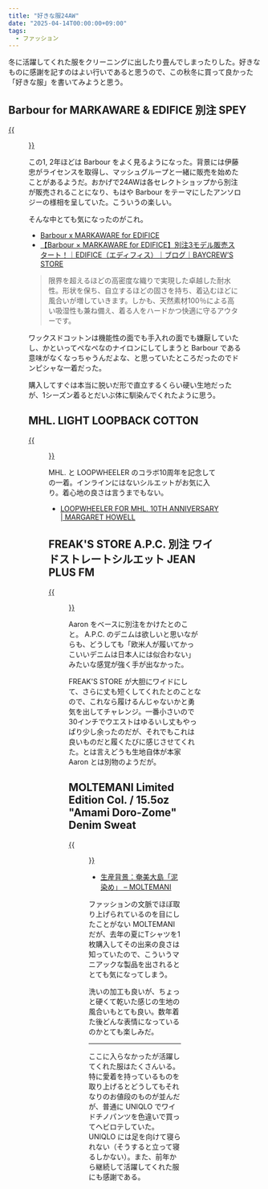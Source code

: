 ```yaml
---
title: "好きな服24AW"
date: "2025-04-14T00:00:00+09:00"
tags:
  - ファッション
---
```


冬に活躍してくれた服をクリーニングに出したり畳んでしまったりした。好きなものに感謝を記すのはよい行いであると思うので、この秋冬に買って良かった「好きな服」を書いてみようと思う。

## Barbour for MARKAWARE & EDIFICE 別注 SPEY

<a href="https://baycrews.jp/item/detail/edifice/blouson/24011310003240">
{{<figure
  url="https://i.gyazo.com/a383601fb3bdc45e1105216e429ad800.png"
  alt="Barbour for MARKAWARE & EDIFICE 別注 SPEY"
  width="2000"
  height="1400"
>}}
</a>

この1, 2年ほどは Barbour をよく見るようになった。背景には伊藤忠がライセンスを取得し、マッシュグループと一緒に販売を始めたことがあるようだ。おかげで24AWは各セレクトショップから別注が販売されることになり、もはや Barbour をテーマにしたアンソロジーの様相を呈していた。こういうの楽しい。

そんな中とても気になったのがこれ。

- [Barbour x MARKAWARE for EDIFICE](https://markaware.jp/pages/barbour-x-markaware-for-edifice-24fw?srsltid=AfmBOoo0A4cxcv2YiBsc9bvp3sdpmctkSdJyLj2bKc9DHGq3k7kadzL-)
- [【Barbour × MARKAWARE for EDIFICE】別注3モデル販売スタート！｜EDIFICE（エディフィス）｜ブログ｜BAYCREW’S STORE](https://baycrews.jp/blog/detail/3185405)

> 限界を超えるほどの高密度な織りで実現した卓越した耐水性。形状を保ち、自立するほどの固さを持ち、着込むほどに風合いが増していきます。しかも、天然素材100％による高い吸湿性も兼ね備え、着る人をハードかつ快適に守るアウターです。

ワックスドコットンは機能性の面でも手入れの面でも嫌厭していたし、かといってぺなぺなのナイロンにしてしまうと Barbour である意味がなくなっちゃうんだよな、と思っていたところだったのでドンピシャな一着だった。

購入してすぐは本当に脱いだ形で直立するくらい硬い生地だったが、1シーズン着るとだいぶ体に馴染んでくれたように思う。

## MHL. LIGHT LOOPBACK COTTON

<a href="https://mix.tokyo/products/5954269501">
{{<figure
  url="https://i.gyazo.com/0aafd1e5afd6916e4ebf92cf0d1d15f6.png"
  alt="MHL. LIGHT LOOPBACK COTTON"
  width="2000"
  height="1400"
>}}
</a>

MHL. と LOOPWHEELER のコラボ10周年を記念しての一着。インラインにはないシルエットがお気に入り。着心地の良さは言うまでもない。

- [LOOPWHEELER FOR MHL. 10TH ANNIVERSARY | MARGARET HOWELL](https://www.margarethowell.jp/column/loopwheeler-aw24.html)

## FREAK'S STORE A.P.C. 別注 ワイドストレートシルエット JEAN PLUS FM

<a href="https://www.daytona-park.com/item/1043046300001">
{{<figure
  url="https://i.gyazo.com/151100b171a21ae003d3495e8fbb5606.png"
  alt="FREAK'S STORE A.P.C. 別注 ワイドストレートシルエット JEAN PLUS FM"
  width="2560"
  height="1494"
>}}
</a>

Aaron をベースに別注をかけたとのこと。 A.P.C. のデニムは欲しいと思いながらも、どうしても「欧米人が履いてかっこいいデニムは日本人には似合わない」みたいな感覚が強く手が出なかった。

FREAK'S STORE が大胆にワイドにして、さらに丈も短くしてくれたとのことなので、これなら履けるんじゃないかと勇気を出してチャレンジ。一番小さいので30インチでウエストはゆるいし丈もやっぱり少し余ったのだが、それでもこれは良いものだと履くたびに感じさせてくれた。とは言えどうも生地自体が本家 Aaron とは別物のようだが。

## MOLTEMANI Limited Edition Col. / 15.5oz "Amami Doro-Zome" Denim Sweat

<a href="https://moltemani.co/products/15oz_dorozome_denim_sweat">
{{<figure
  url="https://i.gyazo.com/53a1bd853d523d93569d31c4116f7ae0.png"
  alt="MOLTEMANI Limited Edition Col. / 15.5oz \"Amami Doro-Zome\" Denim Sweat"
  width="2000"
  height="1400"
>}}
</a>

- [生産背景：奄美大島「泥染め」 – MOLTEMANI](https://moltemani.co/blogs/product-story/article-18)

ファッションの文脈でほぼ取り上げられているのを目にしたことがない MOLTEMANI だが、去年の夏にTシャツを1枚購入してその出来の良さは知っていたので、こういうマニアックな製品を出されるととても気になってしまう。

洗いの加工も良いが、ちょっと硬くて乾いた感じの生地の風合いもとても良い。数年着た後どんな表情になっているのかとても楽しみだ。

---

ここに入らなかったが活躍してくれた服はたくさんいる。特に愛着を持っているものを取り上げるとどうしてもそれなりのお値段のものが並んだが、普通に UNIQLO でワイドチノパンツを色違いで買ってヘビロテしていた。 UNIQLO には足を向けて寝られない（そうすると立って寝るしかない）。また、前年から継続して活躍してくれた服にも感謝である。

